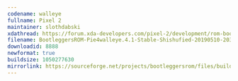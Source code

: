 ```yaml
---
codename: walleye
fullname: Pixel 2
maintainer: slothdabski
xdathread: https://forum.xda-developers.com/pixel-2/development/rom-bootleggersrom-4-0-stable-t3884138
filename: BootleggersROM-Pie4walleye.4.1-Stable-Shishufied-20190510-203153.zip
downloadid: 8888
newformat: true
buildsize: 1050277630
mirrorlink: https://sourceforge.net/projects/bootleggersrom/files/builds/walleye/
---
```

